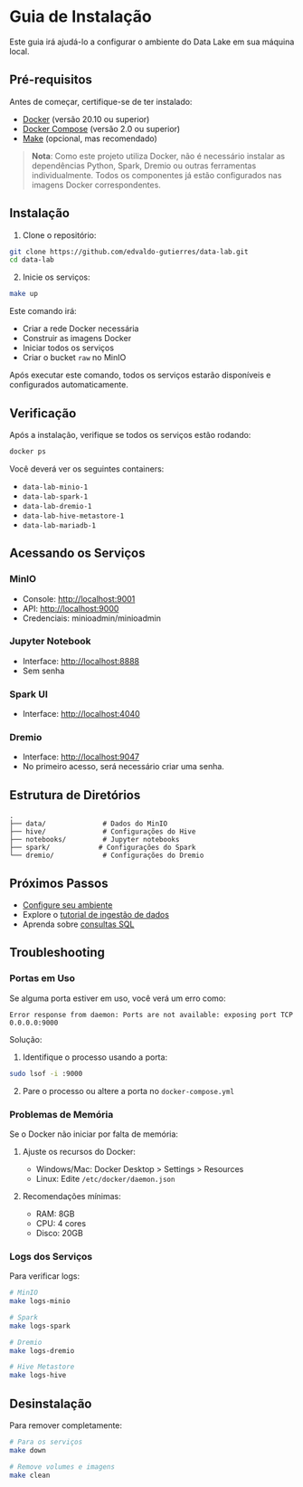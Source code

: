 # Guia de Instalação

Este guia irá ajudá-lo a configurar o ambiente do Data Lake em sua máquina local.

## Pré-requisitos

Antes de começar, certifique-se de ter instalado:

- [Docker](https://docs.docker.com/get-docker/) (versão 20.10 ou superior)
- [Docker Compose](https://docs.docker.com/compose/install/) (versão 2.0 ou superior)
- [Make](https://www.gnu.org/software/make/) (opcional, mas recomendado)

> **Nota**: Como este projeto utiliza Docker, não é necessário instalar as dependências Python, Spark, Dremio ou outras ferramentas individualmente. Todos os componentes já estão configurados nas imagens Docker correspondentes.

## Instalação

1. Clone o repositório:
```bash
git clone https://github.com/edvaldo-gutierres/data-lab.git
cd data-lab
```

2. Inicie os serviços:
```bash
make up
```

Este comando irá:
- Criar a rede Docker necessária
- Construir as imagens Docker
- Iniciar todos os serviços
- Criar o bucket `raw` no MinIO

Após executar este comando, todos os serviços estarão disponíveis e configurados automaticamente.

## Verificação

Após a instalação, verifique se todos os serviços estão rodando:

```bash
docker ps
```

Você deverá ver os seguintes containers:
- `data-lab-minio-1`
- `data-lab-spark-1`
- `data-lab-dremio-1`
- `data-lab-hive-metastore-1`
- `data-lab-mariadb-1`

## Acessando os Serviços

### MinIO
- Console: [http://localhost:9001](http://localhost:9001)
- API: [http://localhost:9000](http://localhost:9000)
- Credenciais: minioadmin/minioadmin

### Jupyter Notebook
- Interface: [http://localhost:8888](http://localhost:8888)
- Sem senha

### Spark UI
- Interface: [http://localhost:4040](http://localhost:4040)

### Dremio
- Interface: [http://localhost:9047](http://localhost:9047)
- No primeiro acesso, será necessário criar uma senha.

## Estrutura de Diretórios

```
.
├── data/              # Dados do MinIO
├── hive/              # Configurações do Hive
├── notebooks/         # Jupyter notebooks
├── spark/            # Configurações do Spark
└── dremio/            # Configurações do Dremio
```

## Próximos Passos

- [Configure seu ambiente](configuration.md)
- Explore o [tutorial de ingestão de dados](../tutorials/data-ingestion.md)
- Aprenda sobre [consultas SQL](../tutorials/sql-queries.md)

## Troubleshooting

### Portas em Uso

Se alguma porta estiver em uso, você verá um erro como:
```
Error response from daemon: Ports are not available: exposing port TCP 0.0.0.0:9000
```

Solução:
1. Identifique o processo usando a porta:
```bash
sudo lsof -i :9000
```

2. Pare o processo ou altere a porta no `docker-compose.yml`

### Problemas de Memória

Se o Docker não iniciar por falta de memória:

1. Ajuste os recursos do Docker:
   - Windows/Mac: Docker Desktop > Settings > Resources
   - Linux: Edite `/etc/docker/daemon.json`

2. Recomendações mínimas:
   - RAM: 8GB
   - CPU: 4 cores
   - Disco: 20GB

### Logs dos Serviços

Para verificar logs:

```bash
# MinIO
make logs-minio

# Spark
make logs-spark

# Dremio
make logs-dremio

# Hive Metastore
make logs-hive
```

## Desinstalação

Para remover completamente:

```bash
# Para os serviços
make down

# Remove volumes e imagens
make clean
```